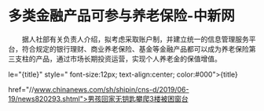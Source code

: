 # 多类金融产品可参与养老保险-中新网

　　据人社部有关负责人介绍，拟考虑采取账户制，并建立统一的信息管理服务平台，符合规定的银行理财、商业养老保险、基金等金融产品都可以成为养老保险第三支柱的产品，通过市场长期投资运营，实现个人养老金的保值增值。

le="{title}" style=" font-size:12px; text-align:center; color:#000">{title}

href="//www.chinanews.com/sh/shipin/cns-d/2019/06-19/news820293.shtml">男孩回家无钥匙攀爬3楼被困窗台
